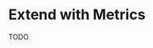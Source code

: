 # Extend with Metrics

TODO

<!--
https://github.com/SkeLLLa/fastify-metrics

https://github.com/Openpanel-dev/openpanel/blob/main/apps/api/src/index.ts
-->
